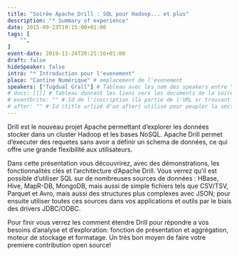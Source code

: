 ```yaml
---
title: "Soirée Apache Drill : SQL pour Hadoop... et plus"
description: "* Summary of experience"
date: 2015-09-23T19:15:00+01:00
tags: [
    "",
]
event-date: 2019-11-24T20:21:16+01:00
draft: false
hideSpeaker: false
intro: "* Introduction pour l'evenement"
place: "Cantine Numérique" # emplacement de l'evenement
speakers: ["Tugdual Grall"] # Tableau avec les nom des speakers entre " et séparé par des , et doit être identique au titre du speaker enregistré !
# docs: [[]] # Tableau donnant les liens vers les documents de la soirée hors affiche - exemple : [["L'inauguration","http://toursjug.cloud.xwiki.com/xwiki/bin/download/Meetings/20080409/InaugurationToursJUG.pdf"], ["Unitils et Selenium","Unitils-Selenium.pdf"]]
# eventbrite: "" # Id de l'inscription (la partie de l'URL sr trouvant après https://www.eventbrite.fr/e/ )
# after: "" # Id (title urlizé d'un after) utilisé pour peupler la section after d'un evvent (exemple : apside-after-01)
---
```


Drill est le nouveau projet Apache permettant d’explorer les données stocker dans un cluster Hadoop et les bases NoSQL. Apache Drill permet d’executer des requetes sans avoir a définir un schema de données, ce qui offre une grande flexibilité aux utilisateurs.

Dans cette présentation vous découvrirez, avec des démonstrations, les fonctionnalités clés et l’architecture d’Apache Drill. Vous verrez qu’il est possible d’utiliser SQL sur de nombreuses sources de données : HBase, Hive, MapR-DB, MongoDB, mais aussi de simple fichiers tels que CSV/TSV, Parquet et Avro, mais aussi des structures plus complexes avec JSON; pour ensuite utiliser toutes ces sources dans vos applications et outils par le biais des drivers JDBC/ODBC.

Pour finir vous verrez les comment étendre Drill pour répondre a vos besoins d’analyse et d’exploration: fonction de présentation et aggrégation, moteur de stockage et formatage. Un très bon moyen de faire votre premiere contribution open source!